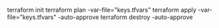 
terraform init
terraform plan -var-file="keys.tfvars"
terraform apply -var-file="keys.tfvars" -auto-approve
terraform destroy -auto-approve